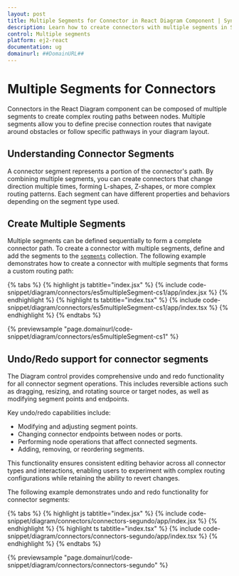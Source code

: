 ```yaml
---
layout: post
title: Multiple Segments for Connector in React Diagram Component | Syncfusion®
description: Learn how to create connectors with multiple segments in Syncfusion® React Diagram Component, including configuration and practical examples.
control: Multiple segments 
platform: ej2-react
documentation: ug
domainurl: ##DomainURL##
---
```

# Multiple Segments for Connectors
Connectors in the React Diagram component can be composed of multiple segments to create complex routing paths between nodes. Multiple segments allow you to define precise connection routes that navigate around obstacles or follow specific pathways in your diagram layout.

## Understanding Connector Segments
A connector segment represents a portion of the connector's path. By combining multiple segments, you can create connectors that change direction multiple times, forming L-shapes, Z-shapes, or more complex routing patterns. Each segment can have different properties and behaviors depending on the segment type used.

## Create Multiple Segments
Multiple segments can be defined sequentially to form a complete connector path. To create a connector with multiple segments, define and add the segments to the [`segments`](https://ej2.syncfusion.com/react/documentation/api/diagram/connector/#segments) collection.
The following example demonstrates how to create a connector with multiple segments that forms a custom routing path:

{% tabs %}
{% highlight js tabtitle="index.jsx" %}
{% include code-snippet/diagram/connectors/es5multipleSegment-cs1/app/index.jsx %}
{% endhighlight %}
{% highlight ts tabtitle="index.tsx" %}
{% include code-snippet/diagram/connectors/es5multipleSegment-cs1/app/index.tsx %}
{% endhighlight %}
{% endtabs %}

 {% previewsample "page.domainurl/code-snippet/diagram/connectors/es5multipleSegment-cs1" %}

## Undo/Redo support for connector segments

The Diagram control provides comprehensive undo and redo functionality for all connector segment operations. This includes reversible actions such as dragging, resizing, and rotating source or target nodes, as well as modifying segment points and endpoints.

Key undo/redo capabilities include:

* Modifying and adjusting segment points.
* Changing connector endpoints between nodes or ports.
* Performing node operations that affect connected segments.
* Adding, removing, or reordering segments.

This functionality ensures consistent editing behavior across all connector types and interactions, enabling users to experiment with complex routing configurations while retaining the ability to revert changes.

The following example demonstrates undo and redo functionality for connector segments:


{% tabs %}
{% highlight js tabtitle="index.jsx" %}
{% include code-snippet/diagram/connectors/connectors-segundo/app/index.jsx %}
{% endhighlight %}
{% highlight ts tabtitle="index.tsx" %}
{% include code-snippet/diagram/connectors/connectors-segundo/app/index.tsx %}
{% endhighlight %}
{% endtabs %}

 {% previewsample "page.domainurl/code-snippet/diagram/connectors/connectors-segundo" %}
